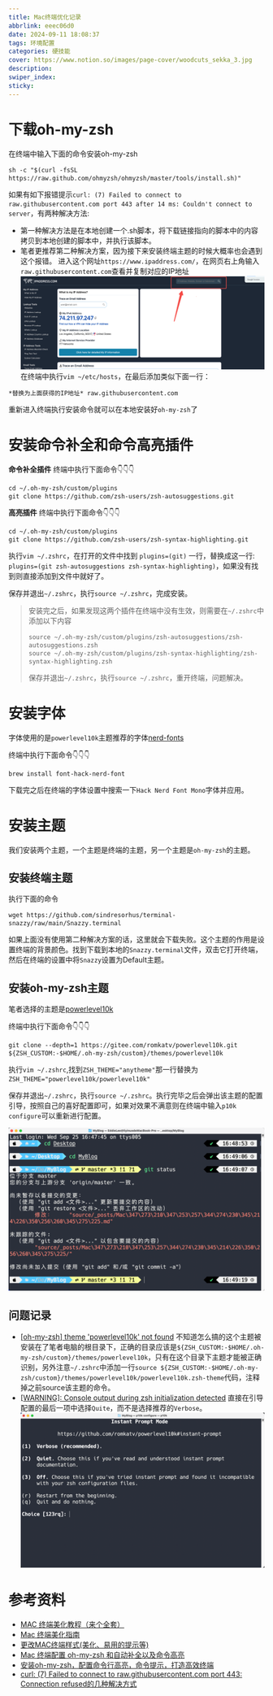 ```yaml
---
title: Mac终端优化记录
abbrlink: eeec06d0
date: 2024-09-11 18:08:37
tags: 环境配置
categories: 硬技能
cover: https://www.notion.so/images/page-cover/woodcuts_sekka_3.jpg
description:
swiper_index:
sticky:
---
```


# 下载oh-my-zsh

在终端中输入下面的命令安装oh-my-zsh
```
sh -c "$(curl -fsSL https://raw.github.com/ohmyzsh/ohmyzsh/master/tools/install.sh)"
```
如果有如下报错提示`curl: (7) Failed to connect to raw.githubusercontent.com port 443 after 14 ms: Couldn't connect to server`，有两种解决方法:

- 第一种解决方法是在本地创建一个.sh脚本，将下载链接指向的脚本中的内容拷贝到本地创建的脚本中，并执行该脚本。
- 笔者更推荐第二种解决方案，因为接下来安装终端主题的时候大概率也会遇到这个报错。
进入这个网址`https://www.ipaddress.com/`，在网页右上角输入`raw.githubusercontent.com`查看并复制对应的IP地址
![](Mac终端优化记录/image.png)
在终端中执行`vim ~/etc/hosts`，在最后添加类似下面一行：

```
*替换为上面获得的IP地址* raw.githubusercontent.com
```
重新进入终端执行安装命令就可以在本地安装好`oh-my-zsh`了

# 安装命令补全和命令高亮插件

**命令补全插件**
终端中执行下面命令👇👇👇
```
cd ~/.oh-my-zsh/custom/plugins
git clone https://github.com/zsh-users/zsh-autosuggestions.git
```

**高亮插件**
终端中执行下面命令👇👇👇
```
cd ~/.oh-my-zsh/custom/plugins
git clone https://github.com/zsh-users/zsh-syntax-highlighting.git
```

执行`vim ~/.zshrc`，在打开的文件中找到 `plugins=(git)` 一行，替换成这一行:
`plugins=(git zsh-autosuggestions zsh-syntax-highlighting)`，如果没有找到则直接添加到文件中就好了。

保存并退出`~/.zshrc`，执行`source ~/.zshrc`，完成安装。

> 安装完之后，如果发现这两个插件在终端中没有生效，则需要在`~/.zshrc`中添加以下内容
> ```
> source ~/.oh-my-zsh/custom/plugins/zsh-autosuggestions/zsh-autosuggestions.zsh
> source ~/.oh-my-zsh/custom/plugins/zsh-syntax-highlighting/zsh-syntax-highlighting.zsh
> ```
> 保存并退出`~/.zshrc`，执行`source ~/.zshrc`，重开终端，问题解决。

# 安装字体

字体使用的是`powerlevel10k`主题推荐的字体[nerd-fonts](https://github.com/ryanoasis/nerd-fonts)

终端中执行下面命令👇👇👇
```
brew install font-hack-nerd-font
```

下载完之后在终端的字体设置中搜索一下`Hack Nerd Font Mono`字体并应用。

# 安装主题

我们安装两个主题，一个主题是终端的主题，另一个主题是`oh-my-zsh`的主题。

## 安装终端主题

执行下面的命令
```
wget https://github.com/sindresorhus/terminal-snazzy/raw/main/Snazzy.terminal
```
如果上面没有使用第二种解决方案的话，这里就会下载失败。这个主题的作用是设置终端的背景颜色。找到下载到本地的`Snazzy.terminal`文件，双击它打开终端，然后在终端的设置中将`Snazzy`设置为Default主题。

## 安装oh-my-zsh主题

笔者选择的主题是[powerlevel10k](https://github.com/romkatv/powerlevel10k/tree/master)

终端中执行下面命令👇👇👇
```
git clone --depth=1 https://gitee.com/romkatv/powerlevel10k.git ${ZSH_CUSTOM:-$HOME/.oh-my-zsh/custom}/themes/powerlevel10k
```

执行`vim ~/.zshrc`,找到`ZSH_THEME="anytheme"`那一行替换为`ZSH_THEME="powerlevel10k/powerlevel10k"`

保存并退出`~/.zshrc`，执行`source ~/.zshrc`。执行完毕之后会弹出该主题的配置引导，按照自己的喜好配置即可，如果对效果不满意则在终端中输入`p10k configure`可以重新进行配置。

![](Mac终端优化记录/image-1.png)

## 问题记录

- [[oh-my-zsh] theme 'powerlevel10k' not found](https://github.com/romkatv/powerlevel10k/issues/1942)
  不知道怎么搞的这个主题被安装在了笔者电脑的根目录下，正确的目录应该是`${ZSH_CUSTOM:-$HOME/.oh-my-zsh/custom}/themes/powerlevel10k`，只有在这个目录下主题才能被正确识别，另外注意`~/.zshrc`中添加一行`source ${ZSH_CUSTOM:-$HOME/.oh-my-zsh/custom}/themes/powerlevel10k/powerlevel10k.zsh-theme`代码，注释掉之前source该主题的命令。
- [[WARNING]: Console output during zsh initialization detected](https://github.com/romkatv/powerlevel10k/issues/1023)
  直接在引导配置的最后一项中选择`Quite`，而不是选择推荐的`Verbose`。
  ![](Mac终端优化记录/image-2.png)

# 参考资料
- [MAC 终端美化教程（来个全套）](https://blog.csdn.net/weixin_42326144/article/details/121957795?spm=1001.2101.3001.6650.7&utm_medium=distribute.pc_relevant.none-task-blog-2%7Edefault%7EBlogCommendFromBaidu%7ERate-7-121957795-blog-135977657.235%5Ev43%5Econtrol&depth_1-utm_source=distribute.pc_relevant.none-task-blog-2%7Edefault%7EBlogCommendFromBaidu%7ERate-7-121957795-blog-135977657.235%5Ev43%5Econtrol&utm_relevant_index=12)
- [Mac 终端美化指南](https://zhuanlan.zhihu.com/p/554264938)
- [更改MAC终端样式(美化、易用的提示等)](https://blog.csdn.net/m0_60980259/article/details/135977657)
- [Mac 终端配置 oh-my-zsh 和自动补全以及命令高亮](https://blog.csdn.net/wjp52/article/details/124426943)
- [安装oh-my-zsh，配置命令行高亮，命令提示，打造高效终端](https://blog.csdn.net/a143730/article/details/135573409)
- [curl: (7) Failed to connect to raw.githubusercontent.com port 443: Connection refused的几种解决方式](https://huaweicloud.csdn.net/6509554c993dd34278ee3a0f.html?dp_token=eyJ0eXAiOiJKV1QiLCJhbGciOiJIUzI1NiJ9.eyJpZCI6ODkxMDEzLCJleHAiOjE3Mjc3ODcwNDQsImlhdCI6MTcyNzE4MjI0NCwidXNlcm5hbWUiOiJxcV80NTcyMzgyMSJ9.3rYUSIkc7_U_kaBdQ-35s0Kr6Sff-06B_M229QXJU8s&spm=1001.2101.3001.6650.2&utm_medium=distribute.pc_relevant.none-task-blog-2%7Edefault%7EBlogCommendFromBaidu%7Eactivity-2-106862753-blog-123021848.235%5Ev43%5Econtrol&depth_1-utm_source=distribute.pc_relevant.none-task-blog-2%7Edefault%7EBlogCommendFromBaidu%7Eactivity-2-106862753-blog-123021848.235%5Ev43%5Econtrol&utm_relevant_index=3)